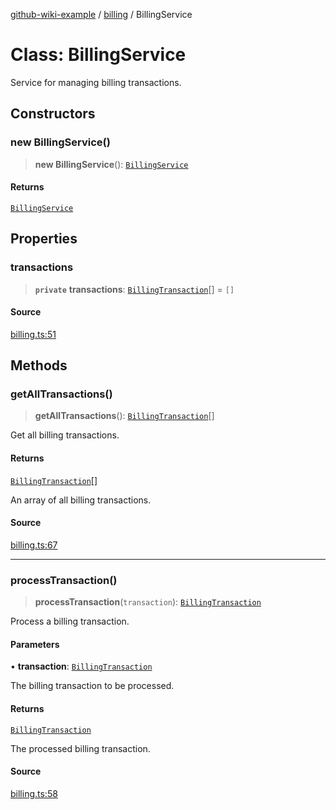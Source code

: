 [github-wiki-example](../wiki/Home) / [billing](../wiki/billing) / BillingService

# Class: BillingService

Service for managing billing transactions.

## Constructors

### new BillingService()

> **new BillingService**(): [`BillingService`](../wiki/billing.Class.BillingService)

#### Returns

[`BillingService`](../wiki/billing.Class.BillingService)

## Properties

### transactions

> **`private`** **transactions**: [`BillingTransaction`](../wiki/billing.Interface.BillingTransaction)[] = `[]`

#### Source

[billing.ts:51](https://github.com/tgreyuk/typedoc-plugin-markdown-examples/blob/3728586/examples/04-typedoc-github-wiki-theme/src/billing.ts#L51)

## Methods

### getAllTransactions()

> **getAllTransactions**(): [`BillingTransaction`](../wiki/billing.Interface.BillingTransaction)[]

Get all billing transactions.

#### Returns

[`BillingTransaction`](../wiki/billing.Interface.BillingTransaction)[]

An array of all billing transactions.

#### Source

[billing.ts:67](https://github.com/tgreyuk/typedoc-plugin-markdown-examples/blob/3728586/examples/04-typedoc-github-wiki-theme/src/billing.ts#L67)

***

### processTransaction()

> **processTransaction**(`transaction`): [`BillingTransaction`](../wiki/billing.Interface.BillingTransaction)

Process a billing transaction.

#### Parameters

• **transaction**: [`BillingTransaction`](../wiki/billing.Interface.BillingTransaction)

The billing transaction to be processed.

#### Returns

[`BillingTransaction`](../wiki/billing.Interface.BillingTransaction)

The processed billing transaction.

#### Source

[billing.ts:58](https://github.com/tgreyuk/typedoc-plugin-markdown-examples/blob/3728586/examples/04-typedoc-github-wiki-theme/src/billing.ts#L58)
